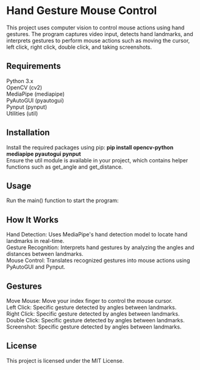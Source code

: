 #  Hand Gesture Mouse Control

This project uses computer vision to control mouse actions using hand gestures. The program captures video input, detects hand landmarks, and interprets gestures to perform mouse actions such as moving the cursor, left click, right click, double click, and taking screenshots.


## Requirements  
Python 3.x   
OpenCV (cv2)   
MediaPipe (mediapipe)   
PyAutoGUI (pyautogui)   
Pynput (pynput)   
Utilities (util)   


## Installation

Install the required packages using pip:    **pip install opencv-python mediapipe pyautogui pynput**  
 Ensure the util module is available in your project, which contains helper functions such as get_angle and get_distance.

## Usage  

Run the main() function to start the program:  
  
## How It Works

Hand Detection: Uses MediaPipe's hand detection model to locate hand landmarks in real-time.  
Gesture Recognition: Interprets hand gestures by analyzing the angles and distances between landmarks.  
Mouse Control: Translates recognized gestures into mouse actions using PyAutoGUI and Pynput.  
  
## Gestures

Move Mouse: Move your index finger to control the mouse cursor.  
Left Click: Specific gesture detected by angles between landmarks.  
Right Click: Specific gesture detected by angles between landmarks.  
Double Click: Specific gesture detected by angles between landmarks.  
Screenshot: Specific gesture detected by angles between landmarks.  

## License

This project is licensed under the MIT License.
